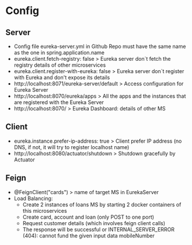 # Config

## Server
- Config file eureka-server.yml in Github Repo must have the same name as the one in spring.application.name
- eureka.client.fetch-registry: false > Eureka server don`t fetch the registry details of other microservices 
- eureka.client.register-with-eureka: false > Eureka server don`t register with Eureka and don't expose its details
- http://localhost:8071/eureka-server/default > Access configuration for Eureka Server
- http://localhost:8070/eureka/apps > All the apps and the instances that are registered with the Eureka Server
- http://localhost:8070/ > Eureka Dashboard: details of other MS

## Client
- eureka.instance.prefer-ip-address: true > Client prefer IP address (no DNS, if not, it will try to register localhost name)
- http://localhost:8080/actuator/shutdown > Shutdown gracefully by Actuator

## Feign
- @FeignClient("cards") > name of target MS in EurekaServer
- Load Balancing:
  - Create 2 instances of loans MS by starting 2 docker containers of this microservices
  - Create card, account and loan (only POST to one port)
  - Request customer details (which involves feign client calls) 
  - The response will be successful or INTERNAL_SERVER_ERROR (404): cannot fund the given input data mobileNumber